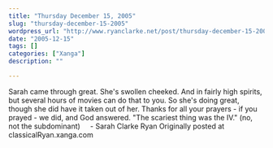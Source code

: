 ```yaml
---
title: "Thursday December 15, 2005"
slug: "thursday-december-15-2005"
wordpress_url: "http://www.ryanclarke.net/post/thursday-december-15-2005/"
date: "2005-12-15"
tags: []
categories: ["Xanga"]
description: ""

---
```


Sarah came through great. She's swollen cheeked. And in fairly high spirits, but several hours of movies can do that to you. So she's doing great, though she did have it taken out of her. Thanks for all your prayers - if you prayed - we did, and God answered.
 "The scariest thing was the IV." (no, not the subdominant)
     - Sarah Clarke
 Ryan
Originally posted at classicalRyan.xanga.com
